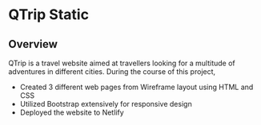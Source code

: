 # QTrip Static

## Overview
QTrip is a travel website aimed at travellers looking for a multitude of adventures in different cities. During the course of this project,
* Created 3 different web pages from Wireframe layout using HTML and CSS
* Utilized Bootstrap extensively for responsive design
* Deployed the website to Netlify

